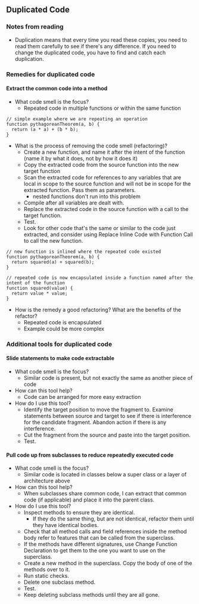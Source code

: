 ## Duplicated Code

### Notes from reading
- Duplication means that every time you read these copies, you need to read them carefully to see if there's any difference. If you need to change the duplicated code, you have to find and catch each duplication.

### Remedies for duplicated code

#### Extract the common code into a method
- What code smell is the focus?
  - Repeated code in multiple functions or within the same function
```
// simple example where we are repeating an operation
function pythagoreanTheorem(a, b) {
  return (a * a) + (b * b);
}
```
- What is the process of removing the code smell (refactoring)?
  - Create a new function, and name it after the intent of the function (name it by what it does, not by how it does it)
  - Copy the extracted code from the source function into the new target function
  - Scan the extracted code for references to any variables that are local in scope to the source function and will not be in scope for the extracted function. Pass them as parameters.
    - nested functions don't run into this problem
  - Compile after all variables are dealt with.
  - Replace the extracted code in the source function with a call to the target function.
  - Test.
  - Look for other code that's the same or similar to the code just extracted, and consider using Replace Inline Code with Function Call to call the new function.
```
// new function is inlined where the repeated code existed
function pythagoreanTheorem(a, b) {
  return squared(a) + squared(b);
}

// repeated code is now encapsulated inside a function named after the intent of the function
function squared(value) { 
  return value * value;
}

```
- How is the remedy a good refactoring? What are the benefits of the refactor?
  - Repeated code is encapsulated
  - Example could be more complex


### Additional tools for duplicated code

#### Slide statements to make code extractable
- What code smell is the focus?
  - Similar code is present, but not exactly the same as another piece of code
- How can this tool help?
  - Code can be arranged for more easy extraction
- How do I use this tool?
  - Identify the target position to move the fragment to. Examine statements between source and target to see if there is interference for the candidate fragment. Abandon action if there is any interference.
  - Cut the fragment from the source and paste into the target position.
  - Test.

#### Pull code up from subclasses to reduce repeatedly executed code
- What code smell is the focus?
  - Similar code is located in classes below a super class or a layer of architecture above
- How can this tool help?
  - When subclasses share common code, I can extract that common code (if applicable) and place it into the parent class.
- How do I use this tool?
  - Inspect methods to ensure they are identical.
    - If they do the same thing, but are not identical, refactor them until they have identical bodies.
  - Check that all method calls and field references inside the method body refer to features that can be called from the superclass.
  - If the methods have different signatures, use Change Function Declaration to get them to the one you want to use on the superclass.
  - Create a new method in the superclass. Copy the body of one of the methods over to it.
  - Run static checks.
  - Delete one subclass method.
  - Test.
  - Keep deleting subclass methods until they are all gone.